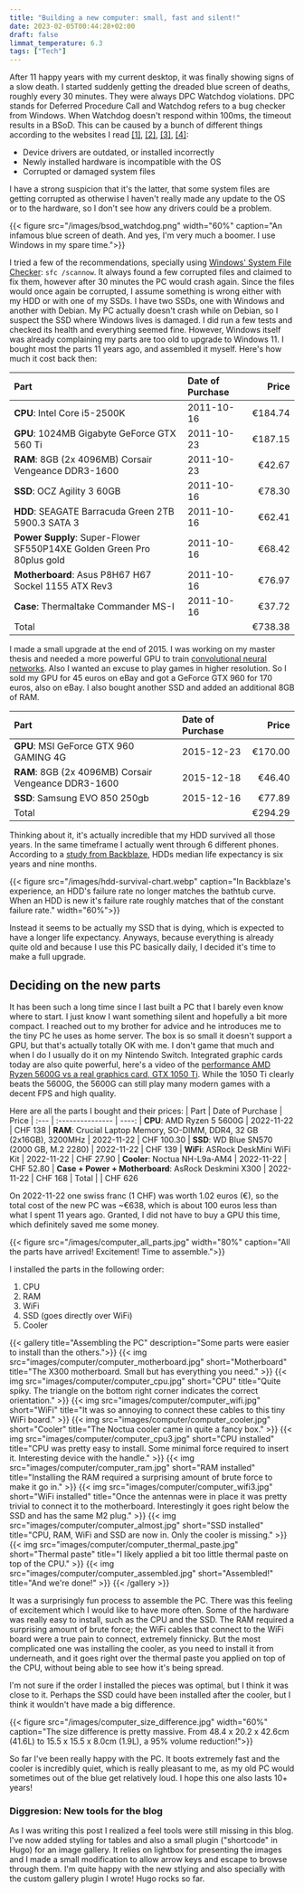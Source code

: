 ```yaml
---
title: "Building a new computer: small, fast and silent!"
date: 2023-02-05T00:44:28+02:00
draft: false
limmat_temperature: 6.3
tags: ["Tech"]
---
```


After 11 happy years with my current desktop, it was finally showing signs of a slow death. I started suddenly getting the dreaded blue screen of deaths, roughly every 30 minutes. They were always DPC Watchdog violations. DPC stands for Deferred Procedure Call and Watchdog refers to a bug checker from Windows. When Watchdog doesn't respond within 100ms, the timeout results in a BSoD. This can be caused by a bunch of different things according to the websites I read [[1]](https://answers.microsoft.com/en-us/windows/forum/all/windows-10-dpc-watchdog-violation/3bb79ffc-3e1d-4bbd-b936-d7df59e6034c), [[2]](https://www.howtogeek.com/742322/how-to-fix-a-dpc-watchdog-violation-in-windows-10/), [[3]](https://www.tomshardware.com/news/how-to-fix-dpc-watchdog-violation-windows-10,36200.html), [[4]](https://www.partitionwizard.com/partitionmagic/dpc-watchdog-violation.html):
*  Device drivers are outdated, or installed incorrectly
*  Newly installed hardware is incompatible with the OS
*  Corrupted or damaged system files

I have a strong suspicion that it's the latter, that some system files are getting corrupted as otherwise I haven't really made any update to the OS or to the hardware, so I don't see how any drivers could be a problem.

{{< figure src="/images/bsod_watchdog.png"  width="60%" caption="An infamous blue screen of death. And yes, I'm very much a boomer. I use Windows in my spare time.">}}

I tried a few of the recommendations, specially using [Windows' System File Checker](https://support.microsoft.com/en-us/topic/use-the-system-file-checker-tool-to-repair-missing-or-corrupted-system-files-79aa86cb-ca52-166a-92a3-966e85d4094e): `sfc /scannow`. It always found a few corrupted files and claimed to fix them, however after 30 minutes the PC would crash again. Since the files would once again be corrupted, I assume something is wrong either with my HDD or with one of my SSDs. I have two SSDs, one with Windows and another with Debian. My PC actually doesn't crash while on Debian, so I suspect the SSD where Windows lives is damaged. I did run a few tests and checked its health and everything seemed fine. However, Windows itself was already complaining my parts are too old to upgrade to Windows 11. I bought most the parts 11 years ago, and assembled it myself. Here's how much it cost back then:

| Part | Date of Purchase | Price
| :--- | :--------------- | ----:
| **CPU**: Intel Core i5-2500K | 2011-10-16 | €184.74
| **GPU**: 1024MB Gigabyte GeForce GTX 560 Ti | 2011-10-23 | €187.15
| **RAM**: 8GB (2x 4096MB) Corsair Vengeance DDR3-1600 | 2011-10-23 | €42.67
| **SSD**: OCZ Agility 3 60GB | 2011-10-16 | €78.30
| **HDD**: SEAGATE Barracuda Green 2TB 5900.3 SATA 3 | 2011-10-16 | €62.41
| **Power Supply**: Super-Flower SF550P14XE Golden Green Pro 80plus gold | 2011-10-16 | €68.42
| **Motherboard**: Asus P8H67 H67 Sockel 1155 ATX Rev3 | 2011-10-16 | €76.97
| **Case**: Thermaltake Commander MS-I | 2011-10-16 | €37.72
| Total |  | €738.38

I made a small upgrade at the end of 2015. I was working on my master thesis and needed a more powerful GPU to train [convolutional neural networks](https://www.tensorflow.org/tutorials/images/cnn). Also I wanted an excuse to play games in higher resolution. So I sold my GPU for 45 euros on eBay and got a GeForce GTX 960 for 170 euros, also on eBay. I also bought another SSD and added an additional 8GB of RAM.

| Part | Date of Purchase | Price
| :--- | :--------------- | ----:
| **GPU**: MSI GeForce GTX 960 GAMING 4G | 2015-12-23 | €170.00
| **RAM**: 8GB (2x 4096MB) Corsair Vengeance DDR3-1600 | 2015-12-18 | €46.40
| **SSD**: Samsung EVO 850 250gb | 2015-12-16 | €77.89
| Total |  | €294.29

Thinking about it, it's actually incredible that my HDD survived all those years. In the same timeframe I actually went through 6 different phones. According to a [study from Backblaze](https://www.backblaze.com/blog/how-long-do-disk-drives-last/), HDDs median life expectancy is six years and nine months.

{{< figure src="/images/hdd-survival-chart.webp" caption="In Backblaze's experience, an HDD's failure rate no longer matches the bathtub curve. When an HDD is new it's failure rate roughly matches that of the constant failure rate." width="60%">}}

Instead it seems to be actually my SSD that is dying, which is expected to have a longer life expectancy. Anyways, because everything is already quite old and because I use this PC basically daily, I decided it's time to make a full upgrade.

## Deciding on the new parts
It has been such a long time since I last built a PC that I barely even know where to start. I just know I want something silent and hopefully a bit more compact. I reached out to my brother for advice and he introduces me to the tiny PC he uses as home server. The box is so small it doesn't support a GPU, but that's actually totally OK with me. I don't game that much and when I do I usually do it on my Nintendo Switch. Integrated graphic cards today are also quite powerful, here's a video of the [performance AMD Ryzen 5600G vs a real graphics card, GTX 1050 Ti](https://www.youtube.com/watch?v=t2cfIxBCdHA). While the 1050 Ti clearly beats the 5600G, the 5600G can still play many modern games with a decent FPS and high quality. 

Here are all the parts I bought and their prices:
| Part | Date of Purchase | Price
| :--- | :--------------- | ----:
| **CPU**: AMD Ryzen 5 5600G | 2022-11-22 | CHF 138
| **RAM**: Crucial Laptop Memory, SO-DIMM, DDR4,  32 GB (2x16GB), 3200MHz | 2022-11-22 | CHF 100.30
| **SSD**: WD Blue SN570 (2000 GB, M.2 2280) | 2022-11-22 | CHF 139
| **WiFi**: ASRock DeskMini WiFi Kit | 2022-11-22 | CHF 27.90
| **Cooler**: Noctua NH-L9a-AM4 | 2022-11-22 | CHF 52.80
| **Case + Power + Motherboard**: AsRock Deskmini X300 | 2022-11-22 | CHF 168
| Total |  | CHF 626

On 2022-11-22 one swiss franc (1 CHF) was worth 1.02 euros (€), so the total cost of the new PC was ~€638, which is about 100 euros less than what I spent 11 years ago. Granted, I did not have to buy a GPU this time, which definitely saved me some money.

{{< figure src="/images/computer_all_parts.jpg"  width="80%" caption="All the parts have arrived! Excitement! Time to assemble.">}}

I installed the parts in the following order:
1. CPU
2. RAM
3. WiFi
4. SSD (goes directly over WiFi)
5. Cooler

{{< gallery title="Assembling the PC" description="Some parts were easier to install than the others.">}}
  {{< img src="images/computer/computer_motherboard.jpg" short="Motherboard" title="The X300 motherboard. Small but has everything you need." >}}
  {{< img src="images/computer/computer_cpu.jpg" short="CPU" title="Quite spiky. The triangle on the bottom right corner indicates the correct orientation." >}}
  {{< img src="images/computer/computer_wifi.jpg" short="WiFi" title="It was so annoying to connect these cables to this tiny WiFi board." >}}
  {{< img src="images/computer/computer_cooler.jpg" short="Cooler" title="The Noctua cooler came in quite a fancy box." >}}
  {{< img src="images/computer/computer_cpu3.jpg" short="CPU installed" title="CPU was pretty easy to install. Some minimal force required to insert it. Interesting device with the handle." >}}
  {{< img src="images/computer/computer_ram.jpg" short="RAM installed" title="Installing the RAM required a surprising amount of brute force to make it go in." >}}
  {{< img src="images/computer/computer_wifi3.jpg" short="WiFi installed" title="Once the antennas were in place it was pretty trivial to connect it to the motherboard. Interestingly it goes right below the SSD and has the same M2 plug." >}}
  {{< img src="images/computer/computer_almost.jpg" short="SSD installed" title="CPU, RAM, WiFi and SSD are now in. Only the cooler is missing." >}}
  {{< img src="images/computer/computer_thermal_paste.jpg" short="Thermal paste" title="I likely applied a bit too little thermal paste on top of the CPU." >}}
  {{< img src="images/computer/computer_assembled.jpg" short="Assembled!" title="And we're done!" >}}
{{< /gallery >}}

It was a surprisingly fun process to assemble the PC. There was this feeling of excitement which I would like to have more often. Some of the hardware was really easy to install, such as the CPU and the SSD. The RAM required a surprising amount of brute force; the WiFi cables that connect to the WiFi board were a true pain to connect, extremely finnicky. But the most complicated one was installing the cooler, as you need to install it from underneath, and it goes right over the thermal paste you applied on top of the CPU, without being able to see how it's being spread. 

I'm not sure if the order I installed the pieces was optimal, but I think it was close to it. Perhaps the SSD could have been installed after the cooler, but I think it wouldn't have made a big difference.

{{< figure src="/images/computer_size_difference.jpg" width="60%" caption="The size difference is pretty massive. From 48.4 x 20.2 x 42.6cm (41.6L) to 15.5 x 15.5 x 8.0cm (1.9L), a 95% volume reduction!">}}

So far I've been really happy with the PC. It boots extremely fast and the cooler is incredibly quiet, which is really pleasant to me,  as my old PC would sometimes out of the blue get relatively loud. I hope this one also lasts 10+ years!

### Diggresion: New tools for the blog
As I was writing this post I realized a feel tools were still missing in this blog. I've now added styling for tables and also a small plugin ("shortcode" in Hugo) for an image gallery. It relies on lightbox for presenting the images and I made a small modification to allow arrow keys and escape to browse through them. I'm quite happy with the new stlying and also specially with the custom gallery plugin I wrote! Hugo rocks so far.